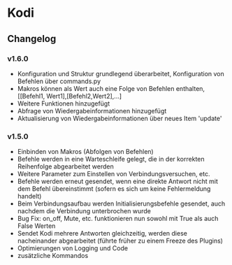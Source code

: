 # Kodi

## Changelog

### v1.6.0
* Konfiguration und Struktur grundlegend überarbeitet, Konfiguration von Befehlen über commands.py
* Makros können als Wert auch eine Folge von Befehlen enthalten, [[Befehl1, Wert1],[Befehl2,Wert2],...]
* Weitere Funktionen hinzugefügt
* Abfrage von Wiedergabeinformationen hinzugefügt
* Aktualisierung von Wiedergabeinformationen über neues Item 'update'

### v1.5.0
* Einbinden von Makros (Abfolgen von Befehlen)
* Befehle werden in eine Warteschleife gelegt, die in der korrekten Reihenfolge abgearbeitet werden
* Weitere Parameter zum Einstellen von Verbindungsversuchen, etc.
* Befehle werden erneut gesendet, wenn eine direkte Antwort nicht mit dem Befehl übereinstimmt (sofern es sich um keine Fehlermeldung handelt)
* Beim Verbindungsaufbau werden Initialisierungsbefehle gesendet, auch nachdem die Verbindung unterbrochen wurde
* Bug Fix: on_off, Mute, etc. funktionieren nun sowohl mit True als auch False Werten
* Sendet Kodi mehrere Antworten gleichzeitig, werden diese nacheinander abgearbeitet (führte früher zu einem Freeze des Plugins)
* Optimierungen von Logging und Code
* zusätzliche Kommandos

